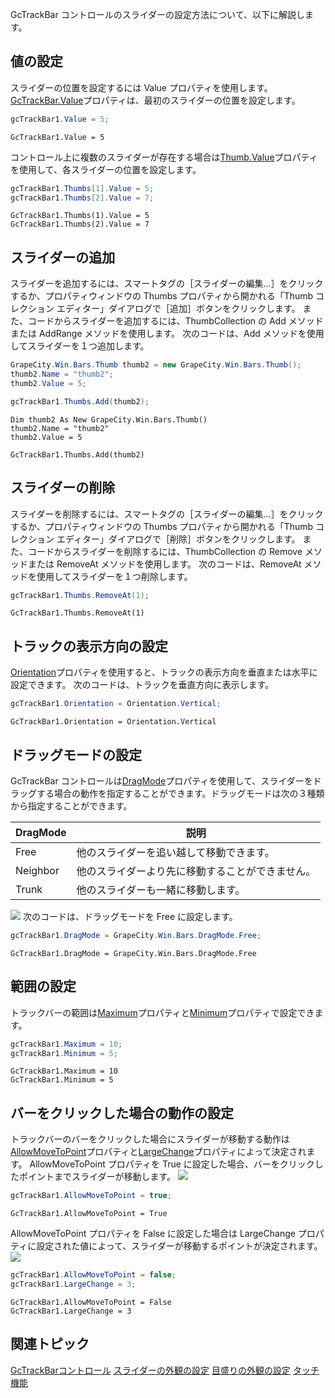 GcTrackBar コントロールのスライダーの設定方法について、以下に解説します。

## 値の設定

スライダーの位置を設定するには Value プロパティを使用します。
[GcTrackBar.Value](gcdocsite__documentlink?toc-item-id=a9ff46c8-783c-4e21-9127-3cc176367387)プロパティは、最初のスライダーの位置を設定します。

```csharp
gcTrackBar1.Value = 5;
```

```vbnet
GcTrackBar1.Value = 5
```

コントロール上に複数のスライダーが存在する場合は[Thumb.Value](gcdocsite__documentlink?toc-item-id=3a259d51-76f3-4e86-a905-9e95619db85a)プロパティを使用して、各スライダーの位置を設定します。

```csharp
gcTrackBar1.Thumbs[1].Value = 5;
gcTrackBar1.Thumbs[2].Value = 7;
```

```vbnet
GcTrackBar1.Thumbs(1).Value = 5
GcTrackBar1.Thumbs(2).Value = 7
```

## スライダーの追加

スライダーを追加するには、スマートタグの［スライダーの編集...］をクリックするか、プロパティウィンドウの Thumbs プロパティから開かれる「Thumb コレクション エディター」ダイアログで［追加］ボタンをクリックします。
また、コードからスライダーを追加するには、ThumbCollection の Add メソッドまたは AddRange メソッドを使用します。
次のコードは、Add メソッドを使用してスライダーを１つ追加します。

```csharp
GrapeCity.Win.Bars.Thumb thumb2 = new GrapeCity.Win.Bars.Thumb();
thumb2.Name = "thumb2";
thumb2.Value = 5;

gcTrackBar1.Thumbs.Add(thumb2);
```

```vbnet
Dim thumb2 As New GrapeCity.Win.Bars.Thumb()
thumb2.Name = "thumb2"
thumb2.Value = 5

GcTrackBar1.Thumbs.Add(thumb2)
```

## スライダーの削除

スライダーを削除するには、スマートタグの［スライダーの編集...］をクリックするか、プロパティウィンドウの Thumbs プロパティから開かれる「Thumb コレクション エディター」ダイアログで［削除］ボタンをクリックします。
また、コードからスライダーを削除するには、ThumbCollection の Remove メソッドまたは RemoveAt メソッドを使用します。
次のコードは、RemoveAt メソッドを使用してスライダーを１つ削除します。

```csharp
gcTrackBar1.Thumbs.RemoveAt(1);
```

```vbnet
GcTrackBar1.Thumbs.RemoveAt(1)
```

## トラックの表示方向の設定

[Orientation](gcdocsite__documentlink?toc-item-id=bf7b94b8-f908-4ae8-9825-4e8d964db3ed)プロパティを使用すると、トラックの表示方向を垂直または水平に設定できます。
次のコードは、トラックを垂直方向に表示します。

```csharp
gcTrackBar1.Orientation = Orientation.Vertical;
```

```vbnet
GcTrackBar1.Orientation = Orientation.Vertical
```

## ドラッグモードの設定

GcTrackBar コントロールは[DragMode](gcdocsite__documentlink?toc-item-id=544e53f4-0122-4db1-8973-c682dab69333)プロパティを使用して、スライダーをドラッグする場合の動作を指定することができます。ドラッグモードは次の３種類から指定することができます。

| DragMode | 説明 |
| -------- | --- |
| Free | 他のスライダーを追い越して移動できます。 |
| Neighbor | 他のスライダーより先に移動することができません。 |
| Trunk | 他のスライダーも一緒に移動します。 |

![](/DOCUMENT_SITE_LINK_PREFIX_HERE/document-site-files/images/06fadbb1-c461-433a-b385-ae4966e56069/images/gctrackbar.basic_dragmode01.png)
次のコードは、ドラッグモードを Free に設定します。

```csharp
gcTrackBar1.DragMode = GrapeCity.Win.Bars.DragMode.Free;
```

```vbnet
GcTrackBar1.DragMode = GrapeCity.Win.Bars.DragMode.Free
```

## 範囲の設定

トラックバーの範囲は[Maximum](gcdocsite__documentlink?toc-item-id=f623b819-9a1c-4761-a1a8-86632f3a4d48)プロパティと[Minimum](gcdocsite__documentlink?toc-item-id=5959be24-2a8c-4c6e-a370-c35470db22e0)プロパティで設定できます。

```csharp
gcTrackBar1.Maximum = 10;
gcTrackBar1.Minimum = 5;
```

```vbnet
GcTrackBar1.Maximum = 10
GcTrackBar1.Minimum = 5
```

## バーをクリックした場合の動作の設定

トラックバーのバーをクリックした場合にスライダーが移動する動作は[AllowMoveToPoint](gcdocsite__documentlink?toc-item-id=0afc7c70-96c9-429a-8d5c-353755c22043)プロパティと[LargeChange](gcdocsite__documentlink?toc-item-id=4127472c-5b70-4aee-91eb-6df76987e8b6)プロパティによって決定されます。
AllowMoveToPoint プロパティを True に設定した場合、バーをクリックしたポイントまでスライダーが移動します。
![](/DOCUMENT_SITE_LINK_PREFIX_HERE/document-site-files/images/06fadbb1-c461-433a-b385-ae4966e56069/images/gctrackbar.basic_sliderbehavior01.png)

```csharp
gcTrackBar1.AllowMoveToPoint = true;
```

```vbnet
GcTrackBar1.AllowMoveToPoint = True
```

AllowMoveToPoint プロパティを False に設定した場合は LargeChange プロパティに設定された値によって、スライダーが移動するポイントが決定されます。
![](/DOCUMENT_SITE_LINK_PREFIX_HERE/document-site-files/images/06fadbb1-c461-433a-b385-ae4966e56069/images/gctrackbar.basic_sliderbehavior02.png)

```csharp
gcTrackBar1.AllowMoveToPoint = false;
gcTrackBar1.LargeChange = 3;
```

```vbnet
GcTrackBar1.AllowMoveToPoint = False
GcTrackBar1.LargeChange = 3
```

## 関連トピック

[GcTrackBarコントロール](gcdocsite__documentlink?toc-item-id=07572d2a-68e6-42e4-95d5-5d270d812b21)
[スライダーの外観の設定](gcdocsite__documentlink?toc-item-id=e4f34101-e083-4c8b-9184-ddc35a094bf3)
[目盛りの外観の設定](gcdocsite__documentlink?toc-item-id=4f9a3ffb-ad11-44fd-a297-e51be300bc86)
[タッチ機能](gcdocsite__documentlink?toc-item-id=80c0a07f-8cf9-45ff-9e5c-ec4fa9522533)